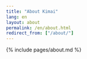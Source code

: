 ```yaml
---
title: "About Kimai"
lang: en
layout: about
permalink: /en/about.html
redirect_from: ["/about/"]
---
```


{% include pages/about.md %}
